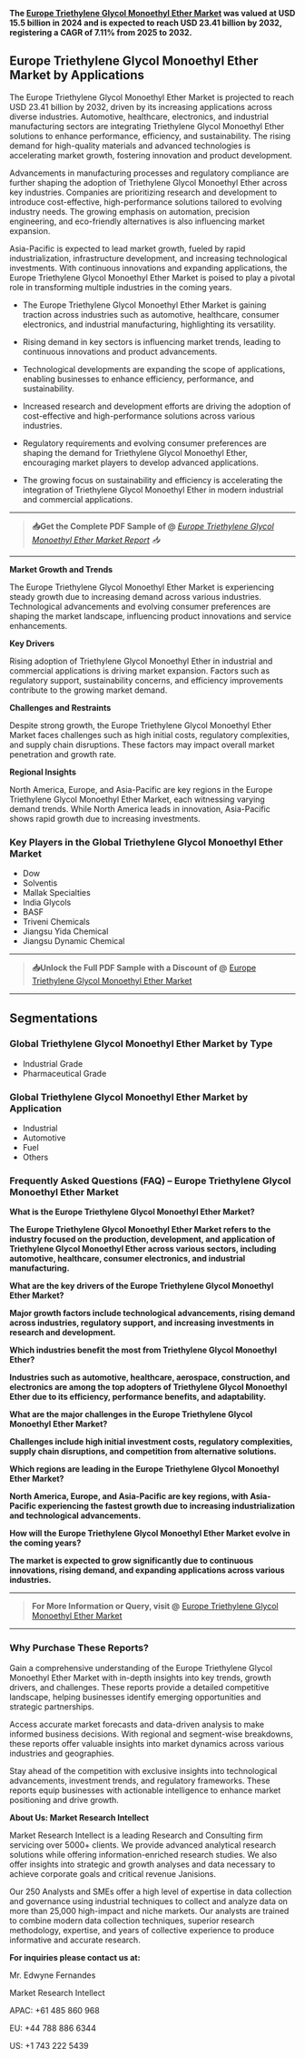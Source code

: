 <p><strong>The <a href="https://www.marketresearchintellect.com/download-sample/?rid=931146&amp;utm_source=Pulse-April-Europe&amp;utm_medium=852">Europe Triethylene Glycol Monoethyl Ether Market</a> was valued at USD 15.5 billion in 2024 and is expected to reach USD 23.41 billion by 2032, registering a CAGR of 7.11% from 2025 to 2032.</strong></p><h2>Europe Triethylene Glycol Monoethyl Ether Market by Applications&nbsp;</h2><p><p>The Europe Triethylene Glycol Monoethyl Ether Market is projected to reach USD 23.41 billion by 2032, driven by its increasing applications across diverse industries. Automotive, healthcare, electronics, and industrial manufacturing sectors are integrating Triethylene Glycol Monoethyl Ether solutions to enhance performance, efficiency, and sustainability. The rising demand for high-quality materials and advanced technologies is accelerating market growth, fostering innovation and product development.</p><p>Advancements in manufacturing processes and regulatory compliance are further shaping the adoption of Triethylene Glycol Monoethyl Ether across key industries. Companies are prioritizing research and development to introduce cost-effective, high-performance solutions tailored to evolving industry needs. The growing emphasis on automation, precision engineering, and eco-friendly alternatives is also influencing market expansion.</p><p>Asia-Pacific is expected to lead market growth, fueled by rapid industrialization, infrastructure development, and increasing technological investments. With continuous innovations and expanding applications, the Europe Triethylene Glycol Monoethyl Ether Market is poised to play a pivotal role in transforming multiple industries in the coming years.</p></p><ul><li><p>The Europe Triethylene Glycol Monoethyl Ether Market is gaining traction across industries such as automotive, healthcare, consumer electronics, and industrial manufacturing, highlighting its versatility.</p></li><li><p>Rising demand in key sectors is influencing market trends, leading to continuous innovations and product advancements.</p></li><li><p>Technological developments are expanding the scope of applications, enabling businesses to enhance efficiency, performance, and sustainability.</p></li><li><p>Increased research and development efforts are driving the adoption of cost-effective and high-performance solutions across various industries.</p></li><li><p>Regulatory requirements and evolving consumer preferences are shaping the demand for Triethylene Glycol Monoethyl Ether, encouraging market players to develop advanced applications.</p></li><li><p>The growing focus on sustainability and efficiency is accelerating the integration of Triethylene Glycol Monoethyl Ether in modern industrial and commercial applications.</p></li></ul><hr /><blockquote><p><strong><span class="font-[700]">📥Get the Complete PDF Sample of @ </span></strong><em><span class="font-[700]"><a href="https://www.marketresearchintellect.com/download-sample/?rid=931146&amp;utm_source=Pulse-April-Europe&amp;utm_medium=852" target="_blank" data-tracking-control-name="article-ssr-frontend-pulse_little-text-block" data-tracking-will-navigate="" data-test-link="">Europe Triethylene Glycol Monoethyl Ether Market Report</a>&nbsp;📥</span></em></p></blockquote><hr /><p class="" data-start="77" data-end="360"><strong data-start="77" data-end="105">Market Growth and Trends</strong></p><p class="" data-start="77" data-end="360">The Europe Triethylene Glycol Monoethyl Ether Market is experiencing steady growth due to increasing demand across various industries. Technological advancements and evolving consumer preferences are shaping the market landscape, influencing product innovations and service enhancements.</p><p class="" data-start="362" data-end="606"><strong data-start="362" data-end="377">Key Drivers</strong></p><p class="" data-start="362" data-end="606">Rising adoption of Triethylene Glycol Monoethyl Ether in industrial and commercial applications is driving market expansion. Factors such as regulatory support, sustainability concerns, and efficiency improvements contribute to the growing market demand.</p><p class="" data-start="608" data-end="849"><strong data-start="608" data-end="637">Challenges and Restraints</strong></p><p class="" data-start="608" data-end="849">Despite strong growth, the Europe Triethylene Glycol Monoethyl Ether Market faces challenges such as high initial costs, regulatory complexities, and supply chain disruptions. These factors may impact overall market penetration and growth rate.</p><p class="" data-start="851" data-end="1095"><strong data-start="851" data-end="872">Regional Insights</strong></p><p class="" data-start="851" data-end="1095">North America, Europe, and Asia-Pacific are key regions in the Europe Triethylene Glycol Monoethyl Ether Market, each witnessing varying demand trends. While North America leads in innovation, Asia-Pacific shows rapid growth due to increasing investments.</p><p><h3>Key Players in the Global Triethylene Glycol Monoethyl Ether Market </h3><ul><li>Dow</li><li>Solventis</li><li>Mallak Specialties</li><li>India Glycols</li><li>BASF</li><li>Triveni Chemicals</li><li>Jiangsu Yida Chemical</li><li>Jiangsu Dynamic Chemical</li></ul></p><hr /><blockquote><p><strong>📥Unlock the Full PDF Sample with a Discount of @</strong> <a href="https://www.marketresearchintellect.com/ask-for-discount/?rid=931146&amp;utm_source=Pulse-April-Europe&amp;utm_medium=852">Europe Triethylene Glycol Monoethyl Ether Market</a></p></blockquote><hr /><p><h2>Segmentations</h2><h3>Global Triethylene Glycol Monoethyl Ether Market by Type</h3><ul><li>Industrial Grade</li><li>Pharmaceutical Grade</li></ul><h3>Global Triethylene Glycol Monoethyl Ether Market by Application</h3><ul><li>Industrial</li><li>Automotive</li><li>Fuel</li><li>Others</li></ul></p><h3><strong>Frequently Asked Questions (FAQ) &ndash; Europe Triethylene Glycol Monoethyl Ether Market</strong></h3><p><strong>What is the Europe Triethylene Glycol Monoethyl Ether Market?</strong></p><p><strong>The Europe Triethylene Glycol Monoethyl Ether Market refers to the industry focused on the production, development, and application of Triethylene Glycol Monoethyl Ether across various sectors, including automotive, healthcare, consumer electronics, and industrial manufacturing.</strong></p><p><strong>What are the key drivers of the Europe Triethylene Glycol Monoethyl Ether Market?</strong></p><p><strong>Major growth factors include technological advancements, rising demand across industries, regulatory support, and increasing investments in research and development.</strong></p><p><strong>Which industries benefit the most from Triethylene Glycol Monoethyl Ether?</strong></p><p><strong>Industries such as automotive, healthcare, aerospace, construction, and electronics are among the top adopters of Triethylene Glycol Monoethyl Ether due to its efficiency, performance benefits, and adaptability.</strong></p><p><strong>What are the major challenges in the Europe Triethylene Glycol Monoethyl Ether Market?</strong></p><p><strong>Challenges include high initial investment costs, regulatory complexities, supply chain disruptions, and competition from alternative solutions.</strong></p><p><strong>Which regions are leading in the Europe Triethylene Glycol Monoethyl Ether Market?</strong></p><p><strong>North America, Europe, and Asia-Pacific are key regions, with Asia-Pacific experiencing the fastest growth due to increasing industrialization and technological advancements.</strong></p><p><strong>How will the Europe Triethylene Glycol Monoethyl Ether Market evolve in the coming years?</strong></p><p><strong>The market is expected to grow significantly due to continuous innovations, rising demand, and expanding applications across various industries.</strong></p><hr /><blockquote><p><span class="font-[700]"><strong>For More Information or Query, visit&nbsp;@</strong>&nbsp;</span><span class="font-[700]"><a href="https://www.marketresearchintellect.com/product/global-triethylene-glycol-monoethyl-ether-market/?utm_source=Linkedin&utm_medium=852" target="_blank" data-tracking-control-name="article-ssr-frontend-pulse_little-text-block" data-tracking-will-navigate="" data-test-link="">Europe Triethylene Glycol Monoethyl Ether Market</a></span></p></blockquote><hr /><h3><strong data-start="0" data-end="31">Why Purchase These Reports?</strong></h3><p class="" data-start="35" data-end="297">Gain a comprehensive understanding of the Europe Triethylene Glycol Monoethyl Ether Market with in-depth insights into key trends, growth drivers, and challenges. These reports provide a detailed competitive landscape, helping businesses identify emerging opportunities and strategic partnerships.</p><p class="" data-start="299" data-end="540">Access accurate market forecasts and data-driven analysis to make informed business decisions. With regional and segment-wise breakdowns, these reports offer valuable insights into market dynamics across various industries and geographies.</p><p class="" data-start="542" data-end="784">Stay ahead of the competition with exclusive insights into technological advancements, investment trends, and regulatory frameworks. These reports equip businesses with actionable intelligence to enhance market positioning and drive growth.</p><p><strong><span class="font-[700]">About Us: Market Research Intellect</span></strong></p><p><span class="">Market Research Intellect is a leading Research and Consulting firm servicing over 5000+ clients. We provide advanced analytical research solutions while offering information-enriched research studies.&nbsp;</span>We also offer insights into strategic and growth analyses and data necessary to achieve corporate goals and critical revenue Janisions.</p><p><span class="">Our 250 Analysts and SMEs offer a high level of expertise in data collection and governance using industrial techniques to collect and analyze data on more than 25,000 high-impact and niche markets. Our analysts are trained to combine modern data collection techniques, superior research methodology, expertise, and years of collective experience to produce informative and accurate research.</span></p><p><strong>For inquiries please contact us at:</strong></p><p>Mr. Edwyne Fernandes</p><p>Market Research Intellect</p><p>APAC: +61 485 860 968</p><p>EU: +44 788 886 6344</p><p>US: +1 743 222 5439</p>